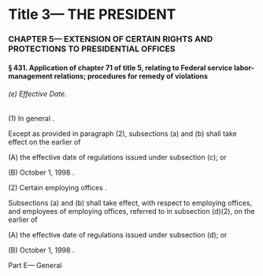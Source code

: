 
# Title 3— THE PRESIDENT
### CHAPTER 5— EXTENSION OF CERTAIN RIGHTS AND PROTECTIONS TO PRESIDENTIAL OFFICES
#### § 431. Application of chapter 71 of title 5, relating to Federal service labor-management relations; procedures for remedy of violations
###### (e) Effective Date.

(1) In general .

Except as provided in paragraph (2), subsections (a) and (b) shall take effect on the earlier of

(A) the effective date of regulations issued under subsection (c); or

(B) October 1, 1998 .

(2) Certain employing offices .

Subsections (a) and (b) shall take effect, with respect to employing offices, and employees of employing offices, referred to in subsection (d)(2), on the earlier of

(A) the effective date of regulations issued under subsection (d); or

(B) October 1, 1998 .

Part E— General
